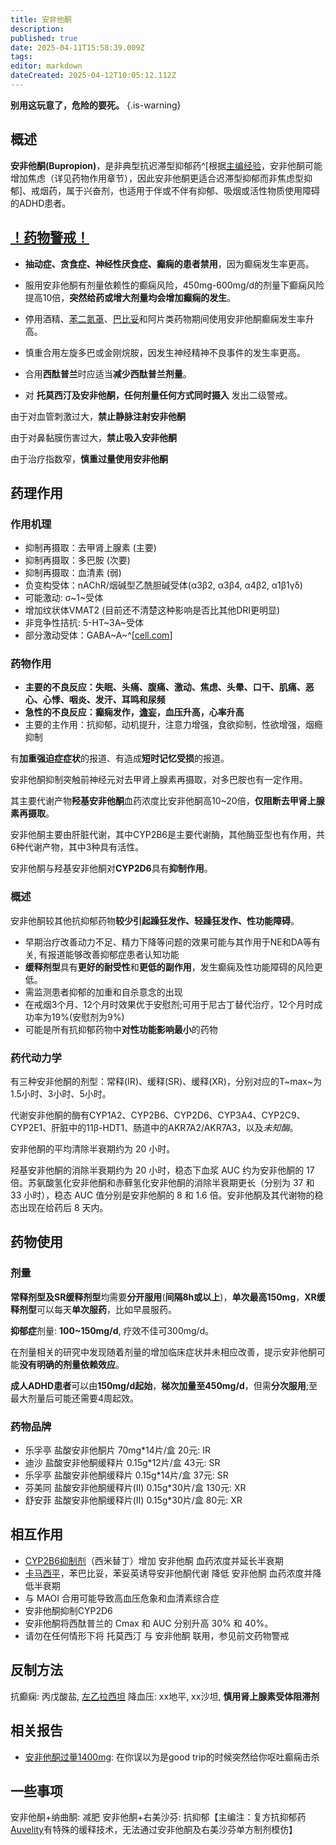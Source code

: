 ```yaml
---
title: 安非他酮
description: 
published: true
date: 2025-04-11T15:58:39.009Z
tags: 
editor: markdown
dateCreated: 2025-04-12T10:05:12.112Z
---
```

**别用这玩意了，危险的要死。**
{.is-warning}


## 概述

**安非他酮(Bupropion)**，是非典型抗迟滞型抑郁药^[根据[主编经验](/report/RP148)，安非他酮可能增加焦虑（详见药物作用章节），因此安非他酮更适合迟滞型抑郁而非焦虑型抑郁]、戒烟药，属于兴奋剂，也适用于伴或不伴有抑郁、吸烟或活性物质使用障碍的ADHD患者。

## [！药物警戒！](/药物警戒.md)

- **抽动症、贪食症、神经性厌食症、癫痫的患者禁用**，因为癫痫发生率更高。
- 服用安非他酮有剂量依赖性的癫痫风险，450mg-600mg/d的剂量下癫痫风险提高10倍，**突然给药或增大剂量均会增加癫痫的发生**。

- 停用酒精、[苯二氮䓬](/drugs_meta/苯二氮䓬类药物.md)、[巴比妥](/drugs_meta/巴比妥类药物)和阿片类药物期间使用安非他酮癫痫发生率升高。

- 慎重合用左旋多巴或金刚烷胺，因发生神经精神不良事件的发生率更高。
- 合用**西酞普兰**时应适当**减少西酞普兰剂量**。
- 对 **托莫西汀及安非他酮，任何剂量任何方式同时摄入** 发出二级警戒。

由于对血管刺激过大，**禁止静脉注射安非他酮**

由于对鼻黏膜伤害过大，**禁止吸入安非他酮**

由于治疗指数窄，**慎重过量使用安非他酮**

## 药理作用
### 作用机理

- 抑制再摄取：去甲肾上腺素 (主要)
- 抑制再摄取：多巴胺 (次要)
- 抑制再摄取：血清素 (弱)
- 负变构受体：nAChR/烟碱型乙酰胆碱受体(α3β2, α3β4, α4β2, α1β1γδ)
- 可能激动: σ~1~受体
- 增加纹状体VMAT2 (目前还不清楚这种影响是否比其他DRI更明显)
- 非竞争性拮抗: 5-HT~3A~受体
- 部分激动受体：GABA~A~^[[cell.com](https://www.cell.com/biophysj/fulltext/S0006-3495(14)03578-4)]

### 药物作用

- **主要的不良反应：失眠、头痛、腹痛、激动、焦虑、头晕、口干、肌痛、恶心、心悸、咽炎、发汗、耳鸣和尿频**
- **急性的不良反应：癫痫发作，[谵妄](/drug_effect/谵妄)，血压升高，心率升高**
- 主要的主作用：抗抑郁，动机提升，注意力增强，食欲抑制，性欲增强，烟瘾抑制

有**加重强迫症症状**的报道、有造成**短时记忆受损**的报道。


安非他酮抑制突触前神经元对去甲肾上腺素再摄取，对多巴胺也有一定作用。

其主要代谢产物**羟基安非他酮**血药浓度比安非他酮高10~20倍，**仅阻断去甲肾上腺素再摄取**。

安非他酮主要由肝脏代谢，其中CYP2B6是主要代谢酶，其他酶亚型也有作用，共6种代谢产物，其中3种具有活性。

安非他酮与羟基安非他酮对**CYP2D6**具有**抑制作用**。

### 概述

安非他酮较其他抗抑郁药物**较少引起躁狂发作、轻躁狂发作、性功能障碍**。

- 早期治疗改善动力不足、精力下降等问题的效果可能与其作用于NE和DA等有关, 有报道能够改善抑郁症患者认知功能
- **缓释剂型**具有**更好的耐受性**和**更低的副作用**，发生癫痫及性功能障碍的风险更低。
- 需监测患者抑郁的加重和自杀意念的出现
- 在戒烟3个月、12个月时效果优于安慰剂;可用于尼古丁替代治疗，12个月时成功率为19%(安慰剂为9%)
- 可能是所有抗抑郁药物中**对性功能影响最小**的药物

### 药代动力学

有三种安非他酮的剂型：常释(IR)、缓释(SR)、缓释(XR)，分别对应的T~max~为1.5小时、3小时、5小时。


代谢安非他酮的酶有CYP1A2、CYP2B6、CYP2D6、CYP3A4、CYP2C9、CYP2E1、肝脏中的11β-HDT1、肠道中的AKR7A2/AKR7A3，以及*未知酶*。

安非他酮的平均清除半衰期约为 20 小时。 

羟基安非他酮的消除半衰期约为 20 小时，稳态下血浆 AUC 约为安非他酮的 17 倍。苏氨酸氢化安非他酮和赤藓氢化安非他酮的消除半衰期更长（分别为 37 和 33 小时），稳态 AUC 值分别是安非他酮的 8 和 1.6 倍。安非他酮及其代谢物的稳态出现在给药后 8 天内。

## 药物使用

### 剂量

**常释剂型及SR缓释剂型**均需要**分开服用**(**间隔8h或以上**)，**单次最高150mg**，**XR缓释剂型**可以每天**单次服药**，比如早晨服药。

**抑郁症**剂量: **100~150mg/d**, 疗效不佳可300mg/d。

在剂量相关的研究中发现随着剂量的增加临床症状并未相应改善，提示安非他酮可能**没有明确的剂量依赖效应**。

**成人ADHD患者**可以由**150mg/d起始**，**梯次加量至450mg/d**，但需**分次服用**;至最大剂量后可能还需要4周起效。

### 药物品牌

- 乐孚亭 盐酸安非他酮片 70mg*14片/盒 20元: IR
- 迪沙 盐酸安非他酮缓释片 0.15g*12片/盒 43元: SR
- 乐孚亭 盐酸安非他酮缓释片 0.15g*14片/盒 37元: SR
- 芬美同 盐酸安非他酮缓释片(II) 0.15g*30片/盒 130元: XR
- 舒安菲 盐酸安非他酮缓释片(II) 0.15g*30片/盒 80元: XR

## 相互作用

- [CYP2B6抑制剂](/t/cyp2b6抑制剂)（西米替丁）增加 安非他酮 血药浓度并延长半衰期
- [卡马西平](/drugs/卡马西平.md)，苯巴比妥，苯妥英诱导安非他酮代谢 降低 安非他酮 血药浓度并降低半衰期
- 与 MAOI 合用可能导致高血压危象和血清素综合症
- 安非他酮抑制CYP2D6
- 安非他酮将西酞普兰的 Cmax 和 AUC 分别升高 30% 和 40%。
- 请勿在任何情形下将 托莫西汀 与 安非他酮 联用，参见前文药物警戒

## 反制方法

抗癫痫: 丙戊酸盐, [左乙拉西坦](/drugs/左乙拉西坦)
降血压: xx地平, xx沙坦, **慎用肾上腺素受体阻滞剂**

## 相关报告

- [安非他酮过量1400mg](/report/RP004): 在你误以为是good trip的时候突然给你呕吐癫痫击杀

## 一些事项

安非他酮+纳曲酮: 减肥
安非他酮+右美沙芬: 抗抑郁【主编注：复方抗抑郁药[Auvelity](/drugs_meta/复方制剂.md)有特殊的缓释技术，无法通过安非他酮及右美沙芬单方制剂模仿】

